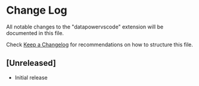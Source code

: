 # Change Log

All notable changes to the "datapowervscode" extension will be documented in this file.

Check [Keep a Changelog](http://keepachangelog.com/) for recommendations on how to structure this file.

## [Unreleased]

- Initial release
